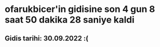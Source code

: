 # ofarukbicer'in gidisine son 4 gun 8 saat 50 dakika 28 saniye kaldi

## Gidis tarihi: 30.09.2022 :(